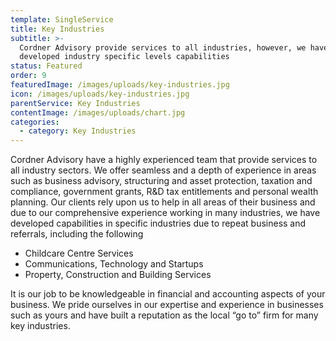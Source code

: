 ```yaml
---
template: SingleService
title: Key Industries
subtitle: >-
  Cordner Advisory provide services to all industries, however, we have
  developed industry specific levels capabilities
status: Featured
order: 9
featuredImage: /images/uploads/key-industries.jpg
icon: /images/uploads/key-industries.jpg
parentService: Key Industries
contentImage: /images/uploads/chart.jpg
categories:
  - category: Key Industries
---
```

Cordner Advisory have a highly experienced team that provide services to all industry sectors. We offer seamless and a depth of experience in areas such as business advisory, structuring and asset protection, taxation and compliance, government grants, R&D tax entitlements and personal wealth planning.
Our clients rely upon us to help in all areas of their business and due to our comprehensive experience working in many industries, we have developed capabilities in specific industries due to repeat business and referrals, including the following

* Childcare Centre Services
* Communications, Technology and Startups
* Property, Construction and Building Services

It is our job to be knowledgeable in financial and accounting aspects of your business. We pride ourselves in our expertise and experience in businesses such as yours and have built a reputation as the local “go to” firm for many key industries.
